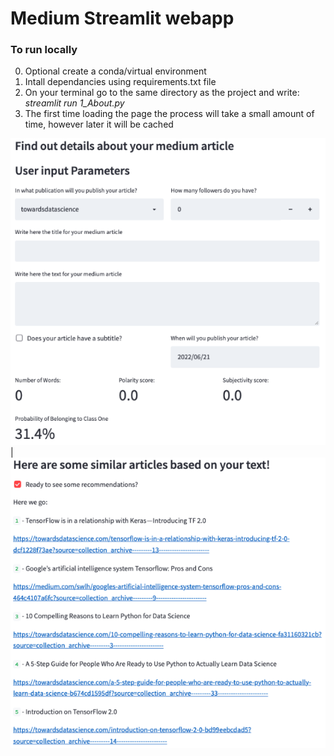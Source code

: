 <h1> Medium Streamlit webapp</h1>

<h3>To run locally </h3>
<l1>

0. Optional create a conda/virtual environment
1. Intall dependancies using requirements.txt file
2. On your terminal go to the same directory as the project and write: _streamlit run 1_About.py_
3. The first time loading the page the process will take a small amount of time, however later it will be cached

</li>

![Alt text](assets/model.jpeg?raw=true "Model Interface") | ![Alt text](assets/recommendations.jpeg?raw=true "Model Interface")
